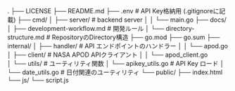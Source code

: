 .
├── LICENSE
├── README.md
├── .env                    # API Key格納用 (.gitignoreに記載)
├── cmd/
│   ├── server/             # backend server
│   │   └── main.go
├── docs/
│   ├── development-workflow.md # 開発ルール
│   └── directory-structure.md   # RepositoryのDirectory構造
├── go.mod
├── go.sum
├── internal/
│   ├── handler/            # API エンドポイントのハンドラー
│   │   └── apod.go         
│   ├── client/             # NASA APOD APIクライアント
│   │   └── apod_client.go  
│   └── utils/              # ユーティリティ関数
│       └── apikey_utils.go # API Key ロード
│       └── date_utils.go   # 日付関連のユーティリティ
└── public/
    ├── index.html
    └── js/
        └── script.js